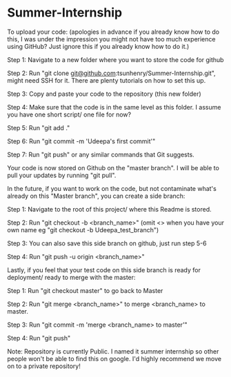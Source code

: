 # Summer-Internship

To upload your code: (apologies in advance if you already know how to do this, I was under the impression you might not have too much experience using GitHub? Just ignore this if you already know how to do it.)

Step 1: Navigate to a new folder where you want to store the code for github

Step 2: Run "git clone git@github.com:tsunhenry/Summer-Internship.git", might need SSH for it. There are plenty tutorials on how to set this up.

Step 3: Copy and paste your code to the repository (this new folder)

Step 4: Make sure that the code is in the same level as this folder. I assume you have one short script/ one file for now?

Step 5: Run "git add ."

Step 6: Run "git commit -m 'Udeepa's first commit'"

Step 7: Run "git push" or any similar commands that Git suggests.

Your code is now stored on Github on the "master branch". I will be able to pull your updates by running "git pull".

In the future, if you want to work on the code, but not contaminate what's already on this "Master branch", you can create a side branch:

Step 1: Navigate to the root of this project/ where this Readme is stored.

Step 2: Run "git checkout -b <branch_name>" (omit <> when you have your own name eg "git checkout -b Udeepa_test_branch")

Step 3: You can also save this side branch on github, just run step 5-6

Step 4: Run "git push -u origin <branch_name>"

Lastly, if you feel that your test code on this side branch is ready for deployment/ ready to merge with the master:

Step 1: Run "git checkout master" to go back to Master

Step 2: Run "git merge <branch_name>" to merge <branch_name> to master.

Step 3: Run "git commit -m 'merge <branch_name> to master'"

Step 4: Run "git push"

Note: Repository is currently Public. I named it summer internship so other people won't be able to find this on google. I'd highly recommend we move on to a private repository!
